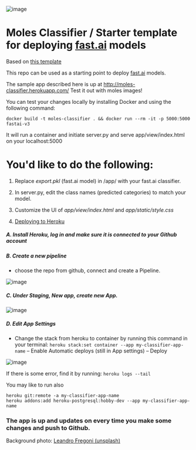 ![image](https://user-images.githubusercontent.com/79255543/161380734-ca557975-d73d-439d-bf07-938d546347ca.png)
# Moles Classifier / Starter template for deploying [fast.ai](https://www.fast.ai) models 
Based on [this template](https://github.com/muellerzr/fastai-v3-Render)

This repo can be used as a starting point to deploy [fast.ai](https://github.com/fastai/fastai) models.

The sample app described here is up at http://moles-classifier.herokuapp.com/ Test it out with moles images!

You can test your changes locally by installing Docker and using the following command:

```
docker build -t moles-classifier . && docker run --rm -it -p 5000:5000 fastai-v3
```

It will run a container and initiate server.py and serve app/view/index.html on your localhost:5000

# You'd like to do the following: 

1. Replace _export.pkl_ (fast.ai model) in /app/ with your fast.ai classifier. 
2. In server.py, edit the class names (predicted categories) to match your model.
3. Customize the UI of _app/view/index.html_
                   and _app/static/style.css_

4.  [Deploying to Heroku](https://github.com/falulon/moles-classifier/issues/1) 

##### **A. Install Heroku, log in and make sure it is connected to your Github account**

##### **B. Create a new pipeline**
- choose the repo from github, connect and create a Pipeline.

![image](https://user-images.githubusercontent.com/79255543/161379274-05585c2c-2e3b-4b68-9597-60f740f2957c.png)
##### **C. Under Staging, New app, create new App.**

![image](https://user-images.githubusercontent.com/79255543/161379308-6acfe51d-e2c9-4da3-b421-e193d9ad7ed4.png)
##### **D. Edit App Settings**
- Change the stack from heroku to container by running this command in your terminal:
`heroku stack:set container --app my-classifier-app-name`
– Enable Automatic deploys (still in App settings) 
– Deploy

![image](https://user-images.githubusercontent.com/79255543/161379353-f350c3fe-9651-4037-98c8-89027264e693.png)


If there is some error, find it by running: 
`heroku logs --tail`

You may like to run also
```
heroku git:remote -a my-classifier-app-name
heroku addons:add heroku-postgresql:hobby-dev --app my-classifier-app-name
```

### **The app is up and updates on every time you make some changes and push to Github.**





Background photo: [Leandro Fregoni (unsplash)](https://unsplash.com/@okcapturas)





